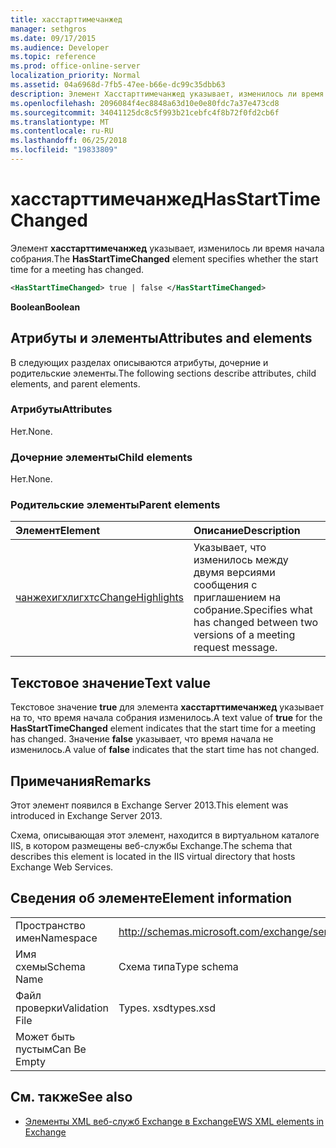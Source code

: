 ```yaml
---
title: хасстарттимечанжед
manager: sethgros
ms.date: 09/17/2015
ms.audience: Developer
ms.topic: reference
ms.prod: office-online-server
localization_priority: Normal
ms.assetid: 04a6968d-7fb5-47ee-b66e-dc99c35dbb63
description: Элемент Хасстарттимечанжед указывает, изменилось ли время начала собрания.
ms.openlocfilehash: 2096084f4ec8848a63d10e0e80fdc7a37e473cd8
ms.sourcegitcommit: 34041125dc8c5f993b21cebfc4f8b72f0fd2cb6f
ms.translationtype: MT
ms.contentlocale: ru-RU
ms.lasthandoff: 06/25/2018
ms.locfileid: "19833809"
---
```

# <a name="hasstarttimechanged"></a><span data-ttu-id="5c074-103">хасстарттимечанжед</span><span class="sxs-lookup"><span data-stu-id="5c074-103">HasStartTimeChanged</span></span>

<span data-ttu-id="5c074-104">Элемент **хасстарттимечанжед** указывает, изменилось ли время начала собрания.</span><span class="sxs-lookup"><span data-stu-id="5c074-104">The **HasStartTimeChanged** element specifies whether the start time for a meeting has changed.</span></span> 
  
```XML
<HasStartTimeChanged> true | false </HasStartTimeChanged>
```

 <span data-ttu-id="5c074-105">**Boolean**</span><span class="sxs-lookup"><span data-stu-id="5c074-105">**Boolean**</span></span>
## <a name="attributes-and-elements"></a><span data-ttu-id="5c074-106">Атрибуты и элементы</span><span class="sxs-lookup"><span data-stu-id="5c074-106">Attributes and elements</span></span>

<span data-ttu-id="5c074-107">В следующих разделах описываются атрибуты, дочерние и родительские элементы.</span><span class="sxs-lookup"><span data-stu-id="5c074-107">The following sections describe attributes, child elements, and parent elements.</span></span>
  
### <a name="attributes"></a><span data-ttu-id="5c074-108">Атрибуты</span><span class="sxs-lookup"><span data-stu-id="5c074-108">Attributes</span></span>

<span data-ttu-id="5c074-109">Нет.</span><span class="sxs-lookup"><span data-stu-id="5c074-109">None.</span></span>
  
### <a name="child-elements"></a><span data-ttu-id="5c074-110">Дочерние элементы</span><span class="sxs-lookup"><span data-stu-id="5c074-110">Child elements</span></span>

<span data-ttu-id="5c074-111">Нет.</span><span class="sxs-lookup"><span data-stu-id="5c074-111">None.</span></span>
  
### <a name="parent-elements"></a><span data-ttu-id="5c074-112">Родительские элементы</span><span class="sxs-lookup"><span data-stu-id="5c074-112">Parent elements</span></span>

|<span data-ttu-id="5c074-113">**Элемент**</span><span class="sxs-lookup"><span data-stu-id="5c074-113">**Element**</span></span>|<span data-ttu-id="5c074-114">**Описание**</span><span class="sxs-lookup"><span data-stu-id="5c074-114">**Description**</span></span>|
|:-----|:-----|
|[<span data-ttu-id="5c074-115">чанжехигхлигхтс</span><span class="sxs-lookup"><span data-stu-id="5c074-115">ChangeHighlights</span></span>](changehighlights.md) <br/> |<span data-ttu-id="5c074-116">Указывает, что изменилось между двумя версиями сообщения с приглашением на собрание.</span><span class="sxs-lookup"><span data-stu-id="5c074-116">Specifies what has changed between two versions of a meeting request message.</span></span>  <br/> |
   
## <a name="text-value"></a><span data-ttu-id="5c074-117">Текстовое значение</span><span class="sxs-lookup"><span data-stu-id="5c074-117">Text value</span></span>

<span data-ttu-id="5c074-118">Текстовое значение **true** для элемента **хасстарттимечанжед** указывает на то, что время начала собрания изменилось.</span><span class="sxs-lookup"><span data-stu-id="5c074-118">A text value of **true** for the **HasStartTimeChanged** element indicates that the start time for a meeting has changed.</span></span> <span data-ttu-id="5c074-119">Значение **false** указывает, что время начала не изменилось.</span><span class="sxs-lookup"><span data-stu-id="5c074-119">A value of **false** indicates that the start time has not changed.</span></span> 
  
## <a name="remarks"></a><span data-ttu-id="5c074-120">Примечания</span><span class="sxs-lookup"><span data-stu-id="5c074-120">Remarks</span></span>

<span data-ttu-id="5c074-121">Этот элемент появился в Exchange Server 2013.</span><span class="sxs-lookup"><span data-stu-id="5c074-121">This element was introduced in Exchange Server 2013.</span></span>
  
<span data-ttu-id="5c074-122">Схема, описывающая этот элемент, находится в виртуальном каталоге IIS, в котором размещены веб-службы Exchange.</span><span class="sxs-lookup"><span data-stu-id="5c074-122">The schema that describes this element is located in the IIS virtual directory that hosts Exchange Web Services.</span></span>
  
## <a name="element-information"></a><span data-ttu-id="5c074-123">Сведения об элементе</span><span class="sxs-lookup"><span data-stu-id="5c074-123">Element information</span></span>

|||
|:-----|:-----|
|<span data-ttu-id="5c074-124">Пространство имен</span><span class="sxs-lookup"><span data-stu-id="5c074-124">Namespace</span></span>  <br/> |http://schemas.microsoft.com/exchange/services/2006/types  <br/> |
|<span data-ttu-id="5c074-125">Имя схемы</span><span class="sxs-lookup"><span data-stu-id="5c074-125">Schema Name</span></span>  <br/> |<span data-ttu-id="5c074-126">Схема типа</span><span class="sxs-lookup"><span data-stu-id="5c074-126">Type schema</span></span>  <br/> |
|<span data-ttu-id="5c074-127">Файл проверки</span><span class="sxs-lookup"><span data-stu-id="5c074-127">Validation File</span></span>  <br/> |<span data-ttu-id="5c074-128">Types. xsd</span><span class="sxs-lookup"><span data-stu-id="5c074-128">types.xsd</span></span>  <br/> |
|<span data-ttu-id="5c074-129">Может быть пустым</span><span class="sxs-lookup"><span data-stu-id="5c074-129">Can Be Empty</span></span>  <br/> ||
   
## <a name="see-also"></a><span data-ttu-id="5c074-130">См. также</span><span class="sxs-lookup"><span data-stu-id="5c074-130">See also</span></span>



- [<span data-ttu-id="5c074-131">Элементы XML веб-служб Exchange в Exchange</span><span class="sxs-lookup"><span data-stu-id="5c074-131">EWS XML elements in Exchange</span></span>](ews-xml-elements-in-exchange.md)

